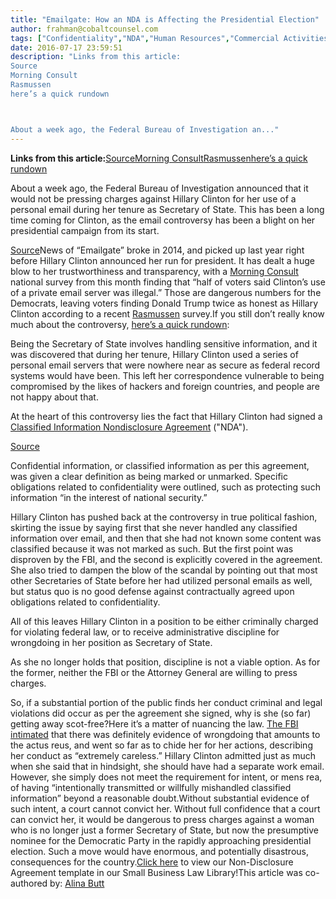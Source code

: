 ```yaml
---
title: "Emailgate: How an NDA is Affecting the Presidential Election"
author: frahman@cobaltcounsel.com
tags: ["Confidentiality","NDA","Human Resources","Commercial Activities","Confidentiality Agreement","Current Events","frahman"]
date: 2016-07-17 23:59:51
description: "Links from this article:
Source
Morning Consult
Rasmussen
here’s a quick rundown



About a week ago, the Federal Bureau of Investigation an..."
---
```


 

**Links from this article:**[Source](http://www.washingtontimes.com/multimedia/image/clinton-emailsjpeg-0d1f0jpg/)[Morning Consult](https://morningconsult.com/2016/06/01/hillary-clinton-emails-poll-results/)[Rasmussen](http://www.rasmussenreports.com/public_content/politics/elections/election_2016/how_do_voters_weigh_clinton_s_honesty_vs_trump_s)[here’s a quick rundown](http://www.refinery29.com/2016/07/115832/what-is-hillary-clinton-email-scandal)

About a week ago, the Federal Bureau of Investigation announced that it would not be pressing charges against Hillary Clinton for her use of a personal email during her tenure as Secretary of State. This has been a long time coming for Clinton, as the email controversy has been a blight on her presidential campaign from its start.

 

[Source](http://www.washingtontimes.com/multimedia/image/clinton-emailsjpeg-0d1f0jpg/)News of “Emailgate” broke in 2014, and picked up last year right before Hillary Clinton announced her run for president. It has dealt a huge blow to her trustworthiness and transparency, with a [Morning Consult](https://morningconsult.com/2016/06/01/hillary-clinton-emails-poll-results/) national survey from this month finding that “half of voters said Clinton’s use of a private email server was illegal.” Those are dangerous numbers for the Democrats, leaving voters finding Donald Trump twice as honest as Hillary Clinton according to a recent [Rasmussen](http://www.rasmussenreports.com/public_content/politics/elections/election_2016/how_do_voters_weigh_clinton_s_honesty_vs_trump_s) survey.If you still don’t really know much about the controversy, [here’s a quick rundown](http://www.refinery29.com/2016/07/115832/what-is-hillary-clinton-email-scandal):

Being the Secretary of State involves handling sensitive information, and it was discovered that during her tenure, Hillary Clinton used a series of personal email servers that were nowhere near as secure as federal record systems would have been. This left her correspondence vulnerable to being compromised by the likes of hackers and foreign countries, and people are not happy about that.

At the heart of this controversy lies the fact that Hillary Clinton had signed a [Classified Information Nondisclosure Agreement](https://foia.state.gov/searchapp/documents/hrc_ndas/1/doc_0c05833708/c05833708.pdf) ("NDA").

 

[Source](https://foia.state.gov/searchapp/documents/hrc_ndas/1/doc_0c05833708/c05833708.pdf)

Confidential information, or classified information as per this agreement, was given a clear definition as being marked or unmarked. Specific obligations related to confidentiality were outlined, such as protecting such information “in the interest of national security.”

Hillary Clinton has pushed back at the controversy in true political fashion, skirting the issue by saying first that she never handled any classified information over email, and then that she had not known some content was classified because it was not marked as such. But the first point was disproven by the FBI, and the second is explicitly covered in the agreement. She also tried to dampen the blow of the scandal by pointing out that most other Secretaries of State before her had utilized personal emails as well, but status quo is no good defense against contractually agreed upon obligations related to confidentiality.

All of this leaves Hillary Clinton in a position to be either criminally charged for violating federal law, or to receive administrative discipline for wrongdoing in her position as Secretary of State.

As she no longer holds that position, discipline is not a viable option. As for the former, neither the FBI or the Attorney General are willing to press charges.

So, if a substantial portion of the public finds her conduct criminal and legal violations did occur as per the agreement she signed, why is she (so far) getting away scot-free?Here it’s a matter of nuancing the law. [The FBI intimated](https://www.fbi.gov/news/pressrel/press-releases/statement-by-fbi-director-james-b.-comey-on-the-investigation-of-secretary-hillary-clintons-use-of-a-personal-e-mail-system) that there was definitely evidence of wrongdoing that amounts to the actus reus, and went so far as to chide her for her actions, describing her conduct as “extremely careless.” Hillary Clinton admitted just as much when she said that in hindsight, she should have had a separate work email. However, she simply does not meet the requirement for intent, or mens rea, of having “intentionally transmitted or willfully mishandled classified information” beyond a reasonable doubt.Without substantial evidence of such intent, a court cannot convict her. Without full confidence that a court can convict her, it would be dangerous to press charges against a woman who is no longer just a former Secretary of State, but now the presumptive nominee for the Democratic Party in the rapidly approaching presidential election. Such a move would have enormous, and potentially disastrous, consequences for the country.[Click here](https://clausehound.com/small-business-law-library/) to view our Non-Disclosure Agreement template in our Small Business Law Library!This article was co-authored by: [Alina Butt](https://ca.linkedin.com/in/alina-butt-016911113)

 